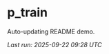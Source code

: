 # p_train

Auto-updating README demo.

<!--START_SECTION:status-->
_Last run: 2025-09-22 09:28 UTC_
<!--END_SECTION:status-->






































































































































































































































































































































































































































































































































































































































































































